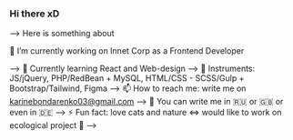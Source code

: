 ### Hi there xD
--> Here is something about


<!--
**LivingTribunal18/Livingtribunal18** is a ✨ _special_ ✨ repository because its `README.md` (this file) appears on your GitHub profile.


--> 🔭 I’m currently working on Innet Corp as a Frontend Developer
--> 🌱 Currently learning React and Web-design
--> :construction: Instruments: JS/jQuery, PHP/RedBean + MySQL, HTML/CSS - SCSS/Gulp + Bootstrap/Tailwind, Figma
--> 📫 How to reach me: write me on karinebondarenko03@gmail.com
--> :round_pushpin: You can write me in :ru: or :gb: or even in :de:
--> ⚡ Fun fact: love cats and nature <=> would like to work on ecological project :evergreen_tree:
-->
